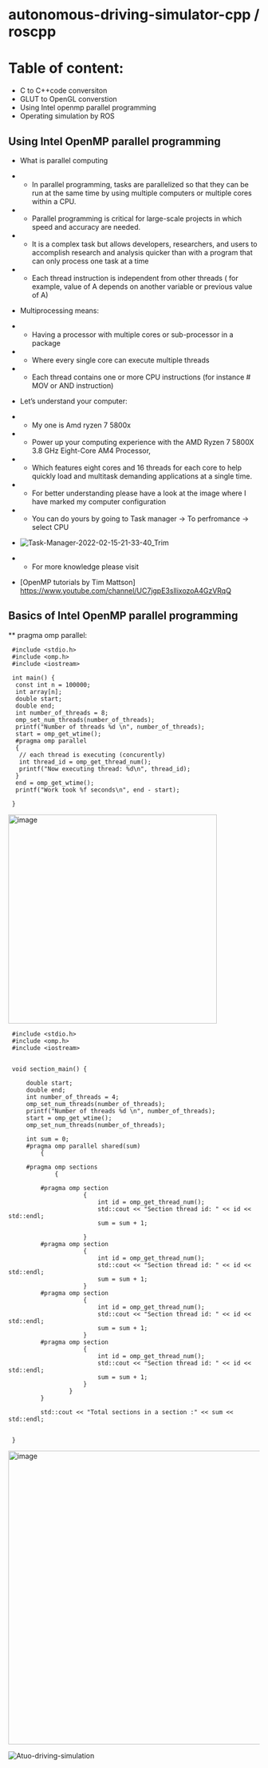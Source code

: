 # autonomous-driving-simulator-cpp / roscpp

# Table of content:
  * C to C++code conversiton
  * GLUT to OpenGL converstion
  * Using Intel openmp parallel programming 
  * Operating simulation by ROS 


## Using Intel OpenMP parallel programming 
  * What is parallel computing 
  * - In parallel programming, tasks are parallelized so that they can be run at the same time by using multiple computers or multiple cores within a CPU. 
  * - Parallel programming is critical for large-scale projects in which speed and accuracy are needed. 
  * - It is a complex task but allows developers, researchers, and users to accomplish research and analysis quicker than with a program that can only process one task at a time
  * - Each thread instruction is independent from other threads ( for example, value of A depends on another variable or previous value of A)
  
  * Multiprocessing means: 
  * - Having a processor with multiple cores or sub-processor in a package 
  * - Where every single core can execute multiple threads
  * - Each thread contains one or more CPU instructions (for instance # MOV  or AND instruction) 
  * Let’s understand your computer: 
  *  - My one is Amd ryzen 7 5800x
  *  - Power up your computing experience with the AMD Ryzen 7 5800X 3.8 GHz Eight-Core AM4 Processor,
  *  - Which features eight cores and 16 threads for each core to help quickly load and multitask demanding applications at a single time.
  *  - For better understanding please have a look at the image where I have marked my computer configuration 
  *  - You can do yours by going to Task manager -> To perfromance -> select CPU
  *   ![Task-Manager-2022-02-15-21-33-40_Trim](https://user-images.githubusercontent.com/8930208/154147802-146864c8-a397-4d40-ab79-38642d34b079.gif)
  *   - For more knowledge please visit 
  *  [OpenMP tutorials by Tim Mattson] https://www.youtube.com/channel/UC7jgpE3sllixozoA4GzVRqQ  




## Basics of Intel OpenMP parallel programming 
  **  pragma omp parallel: 

```
 #include <stdio.h>
 #include <omp.h>
 #include <iostream>

 int main() {
  const int n = 100000;
  int array[n];
  double start;
  double end;
  int number_of_threads = 8;
  omp_set_num_threads(number_of_threads);
  printf("Number of threads %d \n", number_of_threads);
  start = omp_get_wtime();
  #pragma omp parallel
  { 
   // each thread is executing (concurently)
   int thread_id = omp_get_thread_num();
   printf("Now executing thread: %d\n", thread_id);
  }
  end = omp_get_wtime();
  printf("Work took %f seconds\n", end - start);

 }
```
<img width="418" alt="image" src="https://user-images.githubusercontent.com/8930208/154274397-98a237e0-72bc-42fe-b6a4-f361812e6e7f.png">

```
 #include <stdio.h>
 #include <omp.h>
 #include <iostream>


 void section_main() {

     double start;
     double end;
     int number_of_threads = 4;
     omp_set_num_threads(number_of_threads);
     printf("Number of threads %d \n", number_of_threads);
     start = omp_get_wtime();
     omp_set_num_threads(number_of_threads);

     int sum = 0;
     #pragma omp parallel shared(sum)
         {

     #pragma omp sections
             {

         #pragma omp section
                     {
                         int id = omp_get_thread_num();
                         std::cout << "Section thread id: " << id << std::endl;
                         sum = sum + 1;

                     }
         #pragma omp section
                     {
                         int id = omp_get_thread_num();
                         std::cout << "Section thread id: " << id << std::endl;
                         sum = sum + 1;
                     }
         #pragma omp section
                     {
                         int id = omp_get_thread_num();
                         std::cout << "Section thread id: " << id << std::endl;
                         sum = sum + 1;
                     }
         #pragma omp section
                     {
                         int id = omp_get_thread_num();
                         std::cout << "Section thread id: " << id << std::endl;
                         sum = sum + 1;
                     }
                 }
         }

         std::cout << "Total sections in a section :" << sum << std::endl;


 }
```
<img width="587" alt="image" src="https://user-images.githubusercontent.com/8930208/154298800-f7d55def-4e03-49b9-b315-63070eae0df5.png">




![Atuo-driving-simulation](https://user-images.githubusercontent.com/8930208/153515218-fe22adc0-15c6-4c91-9600-054bcbf25890.gif)
